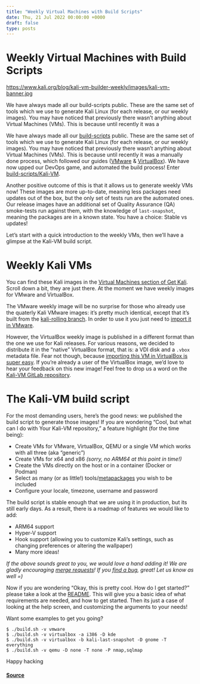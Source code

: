 ```yaml
---
title: "Weekly Virtual Machines with Build Scripts"
date: Thu, 21 Jul 2022 00:00:00 +0000
draft: false
type: posts
---
```

# Weekly Virtual Machines with Build Scripts

https://www.kali.org/blog/kali-vm-builder-weekly/images/kali-vm-banner.jpg



We have always made all our build-scripts public. These are the same set of tools which we use to generate Kali Linux (for each release, or our weekly images). You may have noticed that previously there wasn&rsquo;t anything about Virtual Machines (VMs). This is because until recently it was a

We have always made all our [build-scripts](https://gitlab.com/kalilinux/build-scripts/) public. These are the same set of tools which we use to generate Kali Linux (for each release, or our weekly images). You may have noticed that previously there wasn’t anything about Virtual Machines (VMs). This is because until recently it was a manually done process, which followed our guides ([VMware](https://www.kali.org/docs/virtualization/install-vmware-guest-vm/) & [VirtualBox](https://www.kali.org/docs/virtualization/install-virtualbox-guest-vm/)). We have now upped our DevOps game, and automated the build process! Enter [build-scripts/Kali-VM](https://gitlab.com/kalilinux/build-scripts/kali-vm).

Another positive outcome of this is that it allows us to generate weekly VMs now! These images are more up-to-date, meaning less packages need updates out of the box, but the only set of tests run are the automated ones. Our release images have an additional set of Quality Assurance (QA) smoke-tests run against them, with the knowledge of `last-snapshot`, meaning the packages are in a known state. You have a choice: Stable vs updates!

Let’s start with a quick introduction to the weekly VMs, then we’ll have a glimpse at the Kali-VM build script.

Weekly Kali VMs
===============

You can find these Kali images in the [Virtual Machines section of Get Kali](https://www.kali.org/get-kali/#kali-virtual-machines). Scroll down a bit, they are just there. At the moment we have weekly images for VMware and VirtualBox.

The VMware weekly image will be no surprise for those who already use the quaterly Kali VMware images: it’s pretty much identical, except that it’s built from the [kali-rolling branch](https://www.kali.org/docs/general-use/kali-branches/). In order to use it you just need to [import it in VMware](https://www.kali.org/docs/virtualization/import-premade-vmware/).

However, the VirtualBox weekly image is published in a different format than the one we use for Kali releases. For various reasons, we decided to distribute it in the “native” VirtualBox format, that is: a VDI disk and a `.vbox` metadata file. Fear not though, because [importing this VM in VirtualBox is super easy](https://www.kali.org/docs/virtualization/import-premade-virtualbox/). If you’re already a user of the VirtualBox image, we’d love to hear your feedback on this new image! Feel free to drop us a word on the [Kali-VM GitLab repository](https://gitlab.com/kalilinux/build-scripts/kali-vm/-/issues).

The Kali-VM build script
========================

For the most demanding users, here’s the good news: we published the build script to generate those images! If you are wondering “Cool, but what can I do with Your Kali-VM repository,” a feature highlight (for the time being):

-   Create VMs for VMware, VirtualBox, QEMU or a single VM which works with all three (aka “generic”)
-   Create VMs for x64 and x86 _(sorry, no ARM64 at this point in time!)_
-   Create the VMs directly on the host or in a container (Docker or Podman)
-   Select as many (or as little!) tools/[metapackages](https://www.kali.org/docs/general-use/metapackages/) you wish to be included
-   Configure your locale, timezone, username and password

The build script is stable enough that we are using it in production, but its still early days. As a result, there is a roadmap of features we would like to add:

-   ARM64 support
-   Hyper-V support
-   Hook support (allowing you to customize Kali’s settings, such as changing preferences or altering the wallpaper)
-   Many more ideas!

_If the above sounds great to you, we would love a hand adding it! We are gladly encouraging [merge requests](https://gitlab.com/kalilinux/build-scripts/kali-vm/-/merge_requests)! If you [find a bug](https://gitlab.com/kalilinux/build-scripts/kali-vm/-/issues), great! Let us know as well =)_

Now if you are wondering “Okay, this is pretty cool. How do I get started?” please take a look at the [README](https://gitlab.com/kalilinux/build-scripts/kali-vm/-/blob/main/README.md). This will give you a basic idea of what requirements are needed, and how to get started. Then its just a case of looking at the help screen, and customizing the arguments to your needs!

Want some examples to get you going?

```console
$ ./build.sh -v vmware
$ ./build.sh -v virtualbox -a i386 -D kde
$ ./build.sh -v virtualbox -b kali-last-snapshot -D gnome -T everything
$ ./build.sh -v qemu -D none -T none -P nmap,sqlmap
```

Happy hacking

#### [Source](https://www.kali.org/blog/kali-vm-builder-weekly/)

